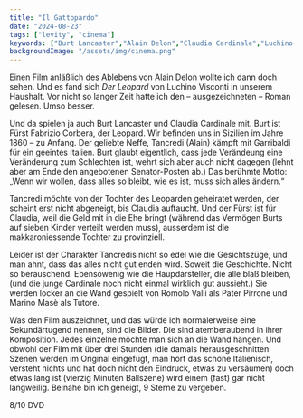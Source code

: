 ```yaml
---
title: "Il Gattopardo"
date: "2024-08-23"
tags: ["levity", "cinema"]
keywords: ["Burt Lancaster","Alain Delon","Claudia Cardinale","Luchino Visconti","Romolo Valli"," Marino Masè"]
backgroundImage: "/assets/img/cinema.png"
---
```

Einen Film anläßlich des Ablebens von Alain Delon wollte ich dann doch sehen. Und es fand sich <i>Der Leopard</i> von Luchino Visconti in unserem Haushalt. Vor nicht so langer Zeit hatte ich den – ausgezeichneten – Roman gelesen. Umso besser.

Und da spielen ja auch Burt Lancaster und Claudia Cardinale mit. Burt ist Fürst Fabrizio Corbera, der Leopard. Wir befinden uns in Sizilien im Jahre 1860 – zu Anfang. Der geliebte Neffe, Tancredi (Alain) kämpft mit Garribaldi für ein geeintes Italien. Burt glaubt eigentlich, dass jede Verändeung eine Veränderung zum Schlechten ist, wehrt sich aber auch nicht dagegen (lehnt aber am Ende den angebotenen Senator-Posten ab.) Das berühmte Motto: „Wenn wir wollen, dass alles so bleibt, wie es ist, muss sich alles ändern.“

Tancredi möchte von der Tochter des Leoparden geheiratet werden, der scheint erst nicht abgeneigt, bis Claudia auftaucht. Und der Fürst ist für Claudia, weil die Geld mit in die Ehe bringt (während das Vermögen Burts auf sieben Kinder verteilt werden muss), ausserdem ist die makkaroniessende Tochter zu provinziell.

Leider ist der Charakter Tancredis nicht so edel wie die Gesichtszüge, und man ahnt, dass das alles nicht gut enden wird. Soweit die Geschichte. Nicht so berauschend. Ebensowenig wie die Haupdarsteller, die alle blaß bleiben, (und die junge Cardinale noch nicht einmal wirklich gut aussieht.) Sie werden locker an die Wand gespielt von Romolo Valli als Pater Pirrone und Marino Masè als Tutore.

Was den Film auszeichnet, und das würde ich normalerweise eine Sekundärtugend nennen, sind die Bilder. Die sind atemberaubend in ihrer Komposition. Jedes einzelne möchte man sich an die Wand hängen. Und obwohl der Film mit über drei Stunden (die damals herausgeschnitten Szenen werden im Original eingefügt, man hört das schöne Italienisch, versteht nichts und hat doch nicht den Eindruck, etwas zu versäumen) doch etwas lang ist (vierzig Minuten Ballszene) wird einem (fast) gar nicht langweilig. Beinahe bin ich geneigt, 9 Sterne zu vergeben.

8/10 DVD